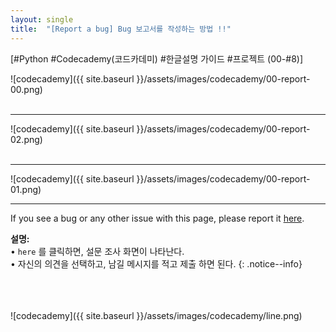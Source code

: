 ```yaml
---
layout: single
title:  "[Report a bug] Bug 보고서를 작성하는 방법 !!"
---
```

    

[#Python #Codecademy(코드카데미) #한글설명 가이드 #프로젝트 (00-#8)]

![codecademy]({{ site.baseurl }}/assets/images/codecademy/00-report-00.png)    
<br>
<hr/>


![codecademy]({{ site.baseurl }}/assets/images/codecademy/00-report-02.png)    
<br>
<hr/>


![codecademy]({{ site.baseurl }}/assets/images/codecademy/00-report-01.png)    
<hr/>

If you see a bug or any other issue with this page, please report it [here]().   


**설명:**     
• `here` 를 클릭하면, 설문 조사 화면이 나타난다.     
• 자신의 의견을 선택하고, 남길 메시지를 적고 제출 하면 된다. 
{: .notice--info}


<br>
<br>
<br>
![codecademy]({{ site.baseurl }}/assets/images/codecademy/line.png)   
